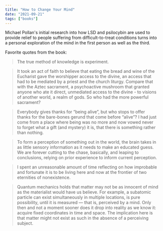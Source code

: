 ```yaml
---
title: "How to Change Your Mind"
date: "2021-09-21"
tags: ["books"]
---
```


Michael Pollan's initial research into how LSD and psilocybin are used to provide relief to people suffering from difficult-to-treat conditions turns into a personal exploration of the mind in the first person as well as the third.

Favorite quotes from the book:

> The true method of knowledge is experiment.

> It took an act of faith to believe that eating the bread and wine of the Eucharist gave the worshipper access to the divine, an access that had to be mediated by a priest and the church liturgy. Compare that with the Aztec sacrament, a psychoactive mushroom that granted anyone who ate it direct, unmediated access to the divine - to visions of another world, a realm of gods. So who had the more powerful sacrament?

> Everybody gives thanks for “being alive”, but who stops to offer thanks for the bare-bones gerund that come before “alive”? I had just come from a place where being was no more and now vowed never to forget what a gift (and mystery) it is, that there is something rather than nothing.

> To form a perception of something out in the world, the brain takes in as little sensory information as it needs to make an educated guess. We are forever cutting to the chase, basically, and leaping to conclusions, relying on prior experience to inform current perception.

> I spent an unreasonable amount of time reflecting on how improbable and fortunate it is to be living here and now at the frontier of two eternities of nonexistence.

> Quantum mechanics holds that matter may not be as innocent of mind as the materialist would have us believe. For example, a subatomic particle can exist simultaneously in multiple locations, is pure possibility, until it is measured — that is, perceived by a mind. Only then and not a moment sooner does it drop into reality as we know it: acquire fixed coordinates in time and space. The implication here is that matter might not exist as such in the absence of a perceiving subject.
